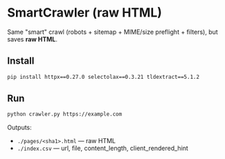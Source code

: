 # SmartCrawler (raw HTML)

Same "smart" crawl (robots + sitemap + MIME/size preflight + filters), but saves **raw HTML**.

## Install
```bash
pip install httpx==0.27.0 selectolax==0.3.21 tldextract==5.1.2
```

## Run
```bash
python crawler.py https://example.com
```
Outputs:
- `./pages/<sha1>.html` — raw HTML
- `./index.csv` — url, file, content_length, client_rendered_hint
